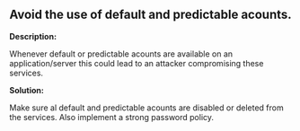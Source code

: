 
Avoid the use of default and predictable acounts.
-------


**Description:**

Whenever default or predictable acounts are available on an application/server this could lead to an attacker compromising these services.


**Solution:**

Make sure al default and predictable acounts are disabled or deleted from the services. Also implement a strong password policy.	
